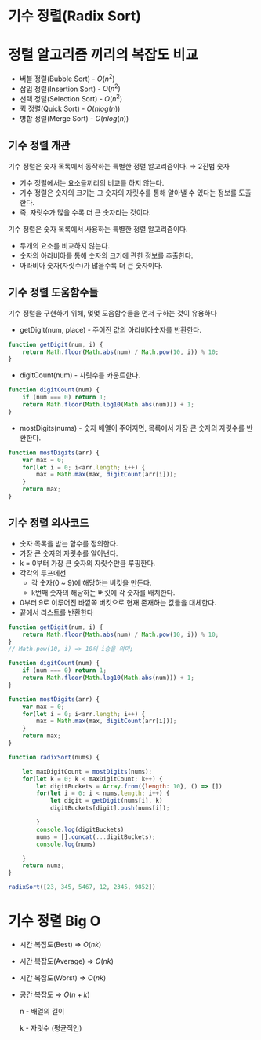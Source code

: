 # 기수 정렬(Radix Sort)

# 정렬 알고리즘 끼리의 복잡도 비교

- 버블 정렬(Bubble Sort) - $O(n^2)$
- 삽입 정렬(Insertion Sort) - $O(n^2)$
- 선택 정렬(Selection Sort) - $O(n^2)$
- 퀵 정렬(Quick Sort) - $O(nlog(n))$
- 병합 정렬(Merge Sort) - $O(nlog(n))$

## 기수 정렬 개관

기수 정렬은 숫자 목록에서 동작하는 특별한 정렬 알고리즘이다. ⇒ 2진법 숫자

- 기수 정렬에서는 요소들끼리의 비교를 하지 않는다.
- 기수 정렬은 숫자의 크기는 그 숫자의 자릿수를 통해 알아낼 수 있다는 정보를 도출한다.
- 즉, 자릿수가 많을 수록 더 큰 숫자라는 것이다.

 기수 정렬은 숫자 목록에서 사용하는 특별한 정렬 알고리즘이다.

- 두개의 요소를 비교하지 않는다.
- 숫자의 아라비아를 통해 숫자의 크기에 관한 정보를 추출한다.
- 아라비아 숫자(자릿수)가 많을수록 더 큰 숫자이다.

## 기수 정렬 도움함수들

 기수 정렬을 구현하기 위해, 몇몇 도움함수들을 먼저 구하는 것이 유용하다

- getDigit(num, place) - 주어진 값의 아라비아숫자를 반환한다.

```jsx
function getDigit(num, i) {
    return Math.floor(Math.abs(num) / Math.pow(10, i)) % 10;    
}
```

- digitCount(num) - 자릿수를 카운트한다.

```jsx
function digitCount(num) {
    if (num === 0) return 1;
    return Math.floor(Math.log10(Math.abs(num))) + 1;
}
```

- mostDigits(nums) -  숫자 배열이 주어지면, 목록에서 가장 큰 숫자의 자릿수를 반환한다.

```jsx
function mostDigits(arr) {
    var max = 0;
    for(let i = 0; i<arr.length; i++) {
        max = Math.max(max, digitCount(arr[i]));
    }
    return max;
}
```

## 기수 정렬 의사코드

- 숫자 목록을 받는 함수를 정의한다.
- 가장 큰 숫자의 자릿수를 알아낸다.
- k = 0부터 가장 큰 숫자의 자릿수만큼 루핑한다.
- 각각의 루프에선
    - 각 숫자(0 ~ 9)에 해당하는 버킷을 만든다.
    - k번째 숫자의 해당하는 버킷에 각 숫자를 배치한다.
- 0부터 9로 이루어진 바깥쪽 버킷으로 현재 존재하는 값들을 대체한다.
- 끝에서 리스트를 반환한다

```jsx
function getDigit(num, i) {
    return Math.floor(Math.abs(num) / Math.pow(10, i)) % 10;    
}
// Math.pow(10, i) => 10의 i승을 의미;

function digitCount(num) {
    if (num === 0) return 1;
    return Math.floor(Math.log10(Math.abs(num))) + 1;
}

function mostDigits(arr) {
    var max = 0;
    for(let i = 0; i<arr.length; i++) {
        max = Math.max(max, digitCount(arr[i]));
    }
    return max;
}

function radixSort(nums) {

    let maxDigitCount = mostDigits(nums);
    for(let k = 0; k < maxDigitCount; k++) {
        let digitBuckets = Array.from({length: 10}, () => [])
        for(let i = 0; i < nums.length; i++) {
            let digit = getDigit(nums[i], k)
            digitBuckets[digit].push(nums[i]);

        }
        console.log(digitBuckets)
        nums = [].concat(...digitBuckets);
        console.log(nums)

    }
    return nums;
}

radixSort([23, 345, 5467, 12, 2345, 9852])
```

# 기수 정렬 Big O

- 시간 복잡도(Best) ⇒ $O(nk)$
- 시간 복잡도(Average) ⇒ $O(nk)$
- 시간 복잡도(Worst) ⇒ $O(nk)$
- 공간 복잡도 ⇒ $O(n+k)$

    n - 배열의 길이

    k - 자릿수 (평균적인)
